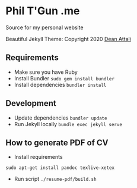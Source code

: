 # Phil T'Gun .me

Source for my personal website

Beautiful Jekyll Theme: Copyright 2020 [Dean Attali](https://deanattali.com)


## Requirements

* Make sure you have Ruby
* Install Bundler `sudo gem install bundler`
* Install dependencies `bundler install`

## Development

* Update dependencies `bundler update`
* Run Jekyll locally `bundle exec jekyll serve`

## How to generate PDF of CV

* Install requirements 
```
sudo apt-get install pandoc texlive-xetex
```
* Run script `./resume-pdf/build.sh`
